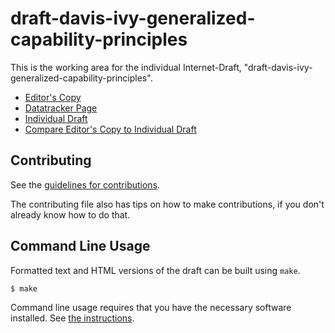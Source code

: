 <!-- regenerate: on (set to off if you edit this file) -->

# draft-davis-ivy-generalized-capability-principles

This is the working area for the individual Internet-Draft, "draft-davis-ivy-generalized-capability-principles".

* [Editor's Copy](https://marisolpalmero.github.io/draft-ietf-davis-generalized-capability-principles/#go.draft-davis-ivy-generalized-capability-principles-latest.html)
* [Datatracker Page](https://datatracker.ietf.org/doc/draft-davis-ivy-generalized-capability-principles-latest)
* [Individual Draft](https://datatracker.ietf.org/doc/html/draft-davis-ivy-generalized-capability-principles-latest)
* [Compare Editor's Copy to Individual Draft](https://marisolpalmero.github.io/draft-ietf-davis-generalized-capability-principles/#go.draft-davis-ivy-generalized-capability-principles-latest.diff)


## Contributing

See the
[guidelines for contributions](https://github.com/marisolpalmero/draft-ietf-davis-generalized-capability-principles/blob/main/CONTRIBUTING.md).

The contributing file also has tips on how to make contributions, if you
don't already know how to do that.

## Command Line Usage

Formatted text and HTML versions of the draft can be built using `make`.

```sh
$ make
```

Command line usage requires that you have the necessary software installed.  See
[the instructions](https://github.com/martinthomson/i-d-template/blob/main/doc/SETUP.md).

